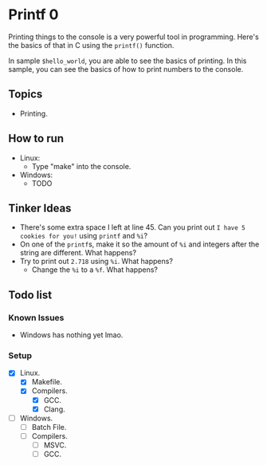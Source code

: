# Printf 0

Printing things to the console is a very powerful tool in programming. Here's the basics of that in C using the `printf()` function.

In sample `$hello_world`, you are able to see the basics of printing. In this sample, you can see the basics of how to print numbers to the console.

## Topics

- Printing.

## How to run

- Linux:
  - Type "make" into the console.
- Windows:
  - TODO

## Tinker Ideas

- There's some extra space I left at line 45. Can you print out `I have 5 cookies for you!` using `printf` and `%i`?
- On one of the `printf`s, make it so the amount of `%i` and integers after the string are different. What happens?
- Try to print out `2.718` using `%i`. What happens?
  - Change the `%i` to a `%f`. What happens?

## Todo list

### Known Issues

- Windows has nothing yet lmao.

### Setup

- [X] Linux.
  - [X] Makefile.
  - [X] Compilers.
    - [X] GCC.
    - [X] Clang.

- [ ] Windows.
  - [ ] Batch File.
  - [ ] Compilers.
    - [ ] MSVC.
    - [ ] GCC.
